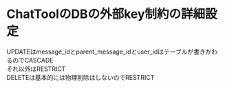 # ChatToolのDBの外部key制約の詳細設定

UPDATEはmessage_idとparent_message_idとuser_idはテーブルが書きかわるのでCASCADE<br>
それ以外はRESTRICT<br>
DELETEは基本的には物理削除はしないのでRESTRICT<br>